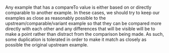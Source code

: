 Any example that has a compareTo value is either based on or directly comparable to another example.
In these cases, we should try to keep our examples as close as reasonably possible to the upstream/comparable/variant example so that they can be compared more directly with each other and any differences that will be visible will be to make a point rather than distract from the comparison being made.
As such, some duplication is tolerated in order to make it match as closely as possible the original upstream example.
